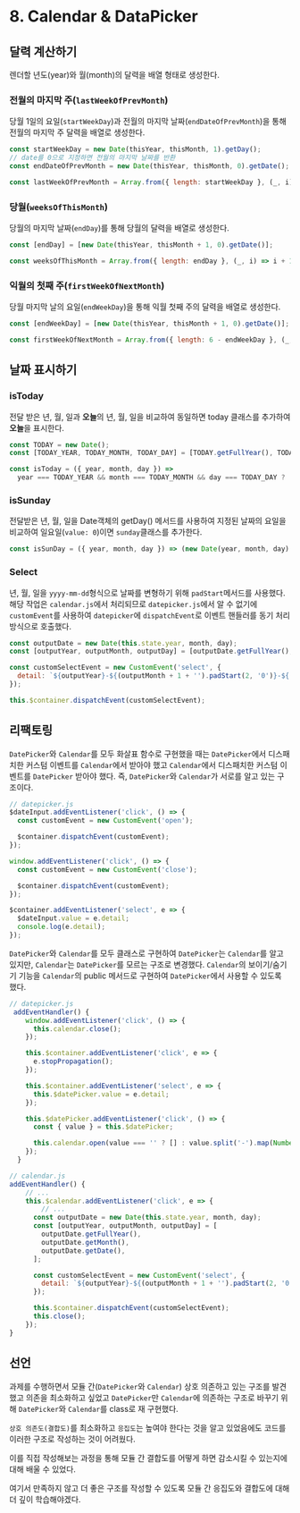 # 8. Calendar & DataPicker

## 달력 계산하기

렌더할 년도(year)와 월(month)의 달력을 배열 형태로 생성한다.

### 전월의 마지막 주(`lastWeekOfPrevMonth`)

당월 1일의 요일(`startWeekDay`)과 전월의 마지막 날짜(`endDateOfPrevMonth`)을 통해 전월의 마지막 주 달력을 배열로 생성한다.

```js
const startWeekDay = new Date(thisYear, thisMonth, 1).getDay();
// date를 0으로 지정하면 전월의 마지막 날짜를 반환
const endDateOfPrevMonth = new Date(thisYear, thisMonth, 0).getDate();

const lastWeekOfPrevMonth = Array.from({ length: startWeekDay }, (_, i) => endDateOfPrevMonth - (startWeekDay - 1) + i);
```

### 당월(`weeksOfThisMonth`)

당월의 마지막 날짜(`endDay`)를 통해 당월의 달력을 배열로 생성한다.

```js
const [endDay] = [new Date(thisYear, thisMonth + 1, 0).getDate()];

const weeksOfThisMonth = Array.from({ length: endDay }, (_, i) => i + 1);
```

### 익월의 첫째 주(`firstWeekOfNextMonth`)

당월 마지막 날의 요일(`endWeekDay`)을 통해 익월 첫째 주의 달력을 배열로 생성한다.

```js
const [endWeekDay] = [new Date(thisYear, thisMonth + 1, 0).getDate()];

const firstWeekOfNextMonth = Array.from({ length: 6 - endWeekDay }, (_, i) => i + 1);
```

## 날짜 표시하기

### isToday

전달 받은 년, 월, 일과 **오늘**의 년, 월, 일을 비교하여 동일하면 today 클래스를 추가하여 **오늘**을 표시한다.

```js
const TODAY = new Date();
const [TODAY_YEAR, TODAY_MONTH, TODAY_DAY] = [TODAY.getFullYear(), TODAY.getMonth(), TODAY.getDate()];

const isToday = ({ year, month, day }) =>
  year === TODAY_YEAR && month === TODAY_MONTH && day === TODAY_DAY ? 'today' : '';
```

### isSunday

전달받은 년, 월, 일을 Date객체의 getDay() 메서드를 사용하여 지정된 날짜의 요일을 비교하여 일요일(`value: 0`)이면 `sunday`클래스를 추가한다.

```js
const isSunDay = ({ year, month, day }) => (new Date(year, month, day).getDay() === 0 ? 'sunday' : '');
```

### Select

년, 월, 일을 `yyyy-mm-dd`형식으로 날짜를 변형하기 위해 `padStart`메서드를 사용했다.
해당 작업은 `calendar.js`에서 처리되므로 `datepicker.js`에서 알 수 없기에 `customEvent`를 사용하여 `datepicker`에 `dispatchEvent`로 이벤트 핸들러를 동기 처리방식으로 호출했다.

```js
const outputDate = new Date(this.state.year, month, day);
const [outputYear, outputMonth, outputDay] = [outputDate.getFullYear(), outputDate.getMonth(), outputDate.getDate()];

const customSelectEvent = new CustomEvent('select', {
  detail: `${outputYear}-${(outputMonth + 1 + '').padStart(2, '0')}-${(outputDay + '').padStart(2, '0')}`,
});

this.$container.dispatchEvent(customSelectEvent);
```

## 리팩토링

`DatePicker`와 `Calendar`를 모두 화살표 함수로 구현했을 때는 `DatePicker`에서 디스패치한 커스텀 이벤트를 `Calendar`에서 받아야 했고 `Calendar`에서 디스패치한 커스텀 이벤트를 `DatePicker` 받아야 했다. 즉, `DatePicker`와 `Calendar`가 서로를 알고 있는 구조이다.

```js
// datepicker.js
$dateInput.addEventListener('click', () => {
  const customEvent = new CustomEvent('open');

  $container.dispatchEvent(customEvent);
});

window.addEventListener('click', () => {
  const customEvent = new CustomEvent('close');

  $container.dispatchEvent(customEvent);
});

$container.addEventListener('select', e => {
  $dateInput.value = e.detail;
  console.log(e.detail);
});
```

`DatePicker`와 `Calendar`를 모두 클래스로 구현하여 `DatePicker`는 `Calendar`를 알고있지만, `Calendar`는 `DatePicker`를 모르는 구조로 변경했다. `Calendar`의 보이기/숨기기 기능을 `Calendar`의 public 메서드로 구현하여 `DatePicker`에서 사용할 수 있도록 했다.

```js
// datepicker.js
 addEventHandler() {
    window.addEventListener('click', () => {
      this.calendar.close();
    });

    this.$container.addEventListener('click', e => {
      e.stopPropagation();
    });

    this.$container.addEventListener('select', e => {
      this.$datePicker.value = e.detail;
    });

    this.$datePicker.addEventListener('click', () => {
      const { value } = this.$datePicker;

      this.calendar.open(value === '' ? [] : value.split('-').map(Number));
    });
  }
```

```js
// calendar.js
addEventHandler() {
    // ...
    this.$calendar.addEventListener('click', e => {
        // ...
      const outputDate = new Date(this.state.year, month, day);
      const [outputYear, outputMonth, outputDay] = [
        outputDate.getFullYear(),
        outputDate.getMonth(),
        outputDate.getDate(),
      ];

      const customSelectEvent = new CustomEvent('select', {
        detail: `${outputYear}-${(outputMonth + 1 + '').padStart(2, '0')}-${(outputDay + '').padStart(2, '0')}`,
      });

      this.$container.dispatchEvent(customSelectEvent);
      this.close();
    });
}
```

## 선언

과제를 수행하면서 모듈 간(`DatePicker`와 `Calendar`) 상호 의존하고 있는 구조를 발견했고 의존을 최소화하고 싶었고 `DatePicker`만 `Calendar`에 의존하는 구조로 바꾸기 위해 `DatePicker`와 `Calendar`를 class로 재 구현했다.

`상호 의존도(결합도)`를 최소화하고 `응집도`는 높여야 한다는 것을 알고 있었음에도 코드를 이러한 구조로 작성하는 것이 어려웠다.

이를 직접 작성해보는 과정을 통해 모듈 간 결합도를 어떻게 하면 감소시킬 수 있는지에 대해 배울 수 있었다.

여기서 만족하지 않고 더 좋은 구조를 작성할 수 있도록 모듈 간 응집도와 결합도에 대해 더 깊이 학습해야겠다.
